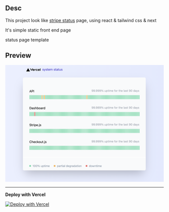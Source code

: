 ## Desc
This project look like [stripe status](https://status.stripe.com) page, using react & tailwind css & next

It's simple static front end page

status page template

## Preview
![preview](./.static/preview.png)

----

__Deploy with Vercel__

[![Deploy with Vercel](https://vercel.com/button)](https://vercel.com/new/clone?repository-url=https://github.com/bxb100/status-temple)
